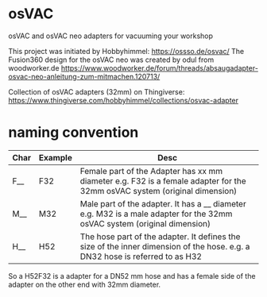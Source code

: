 # osVAC
osVAC and osVAC neo adapters for vacuuming your workshop

This project was initiated by Hobbyhimmel: https://ossso.de/osvac/
The Fusion360 design for the osVAC neo was created by odul from woodworker.de https://www.woodworker.de/forum/threads/absaugadapter-osvac-neo-anleitung-zum-mitmachen.120713/ 

Collection of osVAC adapters (32mm) on Thingiverse: https://www.thingiverse.com/hobbyhimmel/collections/osvac-adapter 


# naming convention
| **Char** 	|   Example	|   Desc	|
|--------	|---	    |---	|
| F__    	|   F32	    |   Female part of the Adapter has xx mm diameter e.g. F32 is a female adapter for the 32mm osVAC system (original dimension)	|   	
| M__       |   M32	    |  Male part of the adapter. It has a __ diameter e.g. M32 is a male adapter for the 32mm osVAC system (original dimension) 	|   	
| H__       	|  H52 	    | The hose part of the adapter. It defines the size of the inner dimension of the hose. e.g. a DN32 hose is referred to as H32  	|   

So a H52F32 is a adapter for a DN52 mm hose and has a female side of the adapter on the other end with 32mm diameter.